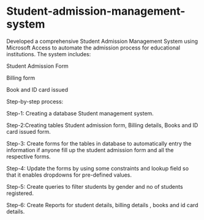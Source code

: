 # Student-admission-management-system
Developed a comprehensive Student Admission Management System using Microsoft Access to automate the admission process for educational institutions. The system includes:

Student Admission Form

 Billing form

Book and ID card issued

 Step-by-step process:

Step-1: Creating a database Student management system.

Step-2:Creating tables Student admission form, Billing details, Books and ID card issued form.

Step-3: Create forms for the tables in database to automatically entry the information if anyone fill up the student admission form and all the respective forms.

Step-4: Update the forms by using some constraints and lookup field so that it enables dropdowns for pre-defined values.

Step-5: Create queries to filter students by gender and no of students registered.

Step-6: Create Reports for student details, billing details , books and id card details.
